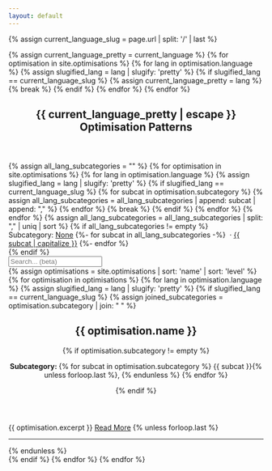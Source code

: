 ```yaml
---
layout: default
---
```

<!-- Get language slug from page url -->
{% assign current_language_slug = page.url | split: '/' | last %}
<!-- Detect pretty version of language slug -->
{% assign current_language_pretty = current_language %}
{% for optimisation in site.optimisations %}
  {% for lang in optimisation.language %}
    {% assign slugified_lang = lang | slugify: 'pretty' %}
    {% if slugified_lang == current_language_slug %}
      {% assign current_language_pretty = lang %}
      {% break %}
    {% endif %}
  {% endfor %}
{% endfor %}
<article class="post">

  <header class="post-header">
    <h1 class="post-title">{{ current_language_pretty | escape }} Optimisation Patterns</h1>
  </header>

  <div class="post-content">
    <!-- Build arrays of all possible subcategories in this language --> 
    {% assign all_lang_subcategories = "" %}
    {% for optimisation in site.optimisations %}
      {% for lang in optimisation.language %}
        {% assign slugified_lang = lang | slugify: 'pretty' %}
        {% if slugified_lang == current_language_slug %}
          {% for subcat in optimisation.subcategory %}
            {% assign all_lang_subcategories = all_lang_subcategories | append: subcat | append: "," %}
          {% endfor %}
          {% break %}
        {% endif %}
      {% endfor %}
    {% endfor %}
    <!-- This could be improved by slugifying them to fix ~case differences -->
    {% assign all_lang_subcategories = all_lang_subcategories | split: "," | uniq | sort %}
    <!-- Build the style filter list -->
    {% if all_lang_subcategories != empty %}
      <div id="filters">    
        Subcategory:
        <a href="?filter=none">None</a>
        {%- for subcat in all_lang_subcategories -%}
            &nbsp;·&nbsp;<a href="?filter={{ subcat }}">{{ subcat | capitalize  }}</a>
        {%- endfor %}
      </div>
    {% endif %}
    <div id="search">
      <input type="text" id="search-box" placeholder="Search... (beta)" />
    </div>
    <div id="optimisations">
      {% assign optimisations = site.optimisations | sort: 'name' | sort: 'level'  %}
      {% for optimisation in optimisations %}
        {% for lang in optimisation.language %}
          {% assign slugified_lang = lang | slugify: 'pretty' %}
          {% if slugified_lang == current_language_slug %}
            {% assign joined_subcategories = optimisation.subcategory | join: " " %}          
            <article class="post optimisation" data-attributes="{{ joined_subcategories }}">
              <header class="post-header mb-2">
                <h2 class="mb-2">{{ optimisation.name }}</h2>
                {% if optimisation.subcategory != empty %}                
                  <p class="post-subcategories post-meta">
                    <strong>Subcategory: </strong> 
                    {% for subcat in optimisation.subcategory %}
                      {{ subcat }}{% unless forloop.last %}, {% endunless %}
                    {% endfor %}
                  </p>
                {% endif %}
              </header>
              {{ optimisation.excerpt }}
              <a href="{{ optimisation.url }}">Read More</a>
              {% unless forloop.last %}<hr/>{% endunless %}
              <div class="full-text" style="display:none">
                {{ optimisation.content }}
              </div>
            </article>
          {% endif %}
        {% endfor %}
      {% endfor %}
    </div>
  </div>
  <!-- todo: pagination? -->
</article>

<script>
  // Wait for the DOM to fully load
  document.addEventListener("DOMContentLoaded", () => {
    const optimisations = document.querySelectorAll("#optimisations .optimisation");
    const filters = document.querySelectorAll("#filters a");
    const searchBox = document.getElementById("search-box");

    // Function to filter optimisations based on query string
    const filterOptimisations = () => {
      // Get the current filter value from the URL
      const urlParams = new URLSearchParams(window.location.search);
      const filter = urlParams.get("filter");
      const searchText = searchBox.value.toLowerCase();

      // Clear any existing <hr /> elements
      document.querySelectorAll("#optimisations hr").forEach((hr) => hr.remove());

      optimisations.forEach((optimisation) => {
        const attributes = optimisation.dataset.attributes.split(" ");
        const body = optimisation.querySelector(".full-text").textContent.toLowerCase();

        const matchesFilter =
          !filter || filter === "none" || attributes.includes(filter);
        const matchesSearch = !searchText || body.includes(searchText);

        // Display profiler only if it matches both the filter and search text
        optimisation.style.display = matchesFilter && matchesSearch ? "" : "none";
      });

      // Highlight the selected filter
      filters.forEach((filterLink) => {
        const linkFilter = filterLink.getAttribute("href")?.split("=")[1] ?? null;
        if ((filter && filter === linkFilter) || (!filter && linkFilter === "all")) {
          filterLink.classList.add("selected");
        } else {
          filterLink.classList.remove("selected");
        }
      });

      // Add <hr /> elements between visible optimisations
      const visibleOptimisations = Array.from(optimisations).filter(
        (optimisation) => optimisation.style.display !== "none"
      );

      visibleOptimisations.forEach((optimisation, index) => {
        if (index < visibleOptimisations.length - 1) {
          const hr = document.createElement("hr");
          optimisation.insertAdjacentElement("afterend", hr);
        }
      });
    };

    // Update the URL when a filter is clicked
    filters.forEach((filterLink) => {
      filterLink.addEventListener("click", (event) => {
        event.preventDefault(); // Prevent default link behavior
        const newFilter = filterLink.getAttribute("href").split("=")[1];
        const newUrl = `${window.location.pathname}?filter=${newFilter}`;
        window.history.pushState({ path: newUrl }, "", newUrl); // Update URL
        filterOptimisations(); // Apply the filter
      });
    });

     // Apply filtering when the search box value changes
     searchBox.addEventListener("input", filterOptimisations);

    // Initial filtering when the page loads
    filterOptimisations();

    // Reapply filtering when navigating through browser history
    window.addEventListener("popstate", filterOptimisations);
  });
</script>

